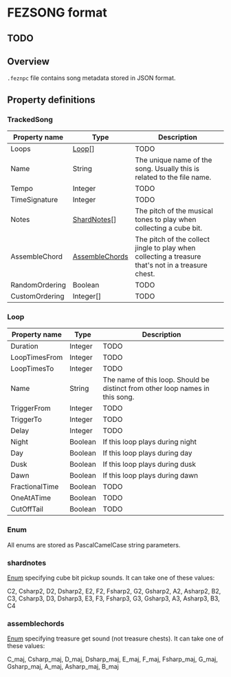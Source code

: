 # FEZSONG format

## TODO

## Overview

`.feznpc` file contains song metadata stored in JSON format.

## Property definitions

### TrackedSong

|Property name|Type|Description|
|-|-|-|
|Loops|[Loop](#loop)[]|TODO|
|Name|String|The unique name of the song. Usually this is related to the file name.|
|Tempo|Integer|TODO|
|TimeSignature|Integer|TODO|
|Notes|[ShardNotes](#shardnotes)[]|The pitch of the musical tones to play when collecting a cube bit.|
|AssembleChord|[AssembleChords](#assemblechords)|The pitch of the collect jingle to play when collecting a treasure that's not in a treasure chest.|
|RandomOrdering|Boolean|TODO|
|CustomOrdering|Integer[]|TODO|

### Loop

|Property name|Type|Description|
|-|-|-|
|Duration|Integer|TODO|
|LoopTimesFrom|Integer|TODO|
|LoopTimesTo|Integer|TODO|
|Name|String|The name of this loop. Should be distinct from other loop names in this song.|
|TriggerFrom|Integer|TODO|
|TriggerTo|Integer|TODO|
|Delay|Integer|TODO|
|Night|Boolean|If this loop plays during night|
|Day|Boolean|If this loop plays during day|
|Dusk|Boolean|If this loop plays during dusk|
|Dawn|Boolean|If this loop plays during dawn|
|FractionalTime|Boolean|TODO|
|OneAtATime|Boolean|TODO|
|CutOffTail|Boolean|TODO|

### Enum

All enums are stored as PascalCamelCase string parameters.

### shardnotes

[Enum](#enum) specifying cube bit pickup sounds. It can take one of these values:

C2,
Csharp2,
D2,
Dsharp2,
E2,
F2,
Fsharp2,
G2,
Gsharp2,
A2,
Asharp2,
B2,
C3,
Csharp3,
D3,
Dsharp3,
E3,
F3,
Fsharp3,
G3,
Gsharp3,
A3,
Asharp3,
B3,
C4

### assemblechords

[Enum](#enum) specifying treasure get sound (not treasure chests). It can take one of these values:

C_maj,
Csharp_maj,
D_maj,
Dsharp_maj,
E_maj,
F_maj,
Fsharp_maj,
G_maj,
Gsharp_maj,
A_maj,
Asharp_maj,
B_maj

